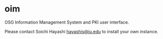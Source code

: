 oim
===

OSG Information Management System and PKI user interface.

Please contact Soichi Hayashi <hayashis@iu.edu> to install your own instance.
